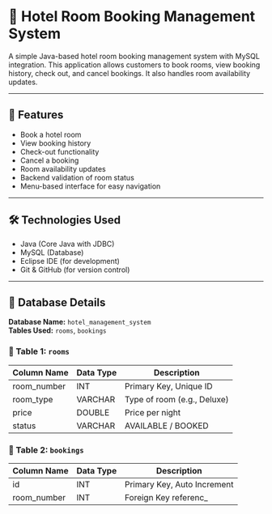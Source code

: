 # 🏨 Hotel Room Booking Management System

A simple Java-based hotel room booking management system with MySQL integration. This application allows customers to book rooms, view booking history, check out, and cancel bookings. It also handles room availability updates.

---

## 🚀 Features

- Book a hotel room
- View booking history
- Check-out functionality
- Cancel a booking
- Room availability updates
- Backend validation of room status
- Menu-based interface for easy navigation

---

## 🛠️ Technologies Used

- Java (Core Java with JDBC)
- MySQL (Database)
- Eclipse IDE (for development)
- Git & GitHub (for version control)

---

## 🧱 Database Details

**Database Name:** `hotel_management_system`  
**Tables Used:** `rooms`, `bookings`

### 🔸 Table 1: `rooms`
| Column Name   | Data Type | Description                  |
|---------------|-----------|------------------------------|
| room_number   | INT       | Primary Key, Unique ID       |
| room_type     | VARCHAR   | Type of room (e.g., Deluxe)  |
| price         | DOUBLE    | Price per night              |
| status        | VARCHAR   | AVAILABLE / BOOKED           |

### 🔸 Table 2: `bookings`
| Column Name    | Data Type | Description                      |
|----------------|-----------|----------------------------------|
| id             | INT       | Primary Key, Auto Increment      |
| room_number    | INT       | Foreign Key referenc_

